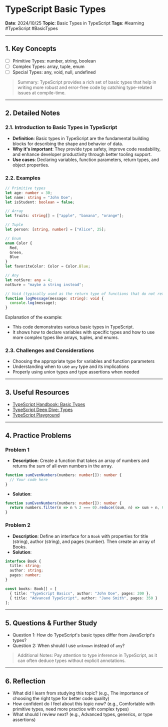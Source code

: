 # TypeScript Basic Types

**Date**: 2024/10/25
**Topic**: Basic Types in TypeScript
**Tags**: #learning #TypeScript #BasicTypes

---

## 1. Key Concepts

- [ ] Primitive Types: number, string, boolean
- [ ] Complex Types: array, tuple, enum
- [ ] Special Types: any, void, null, undefined

> Summary: TypeScript provides a rich set of basic types that help in writing more robust and error-free code by catching type-related issues at compile-time.

---

## 2. Detailed Notes

### 2.1. Introduction to Basic Types in TypeScript

- **Definition**: Basic types in TypeScript are the fundamental building blocks for describing the shape and behavior of data.
- **Why it's important**: They provide type safety, improve code readability, and enhance developer productivity through better tooling support.
- **Use cases**: Declaring variables, function parameters, return types, and object properties.

### 2.2. Examples

```typescript
// Primitive types
let age: number = 30;
let name: string = "John Doe";
let isStudent: boolean = false;

// Array
let fruits: string[] = ["apple", "banana", "orange"];

// Tuple
let person: [string, number] = ["Alice", 25];

// Enum
enum Color {
  Red,
  Green,
  Blue
}
let favoriteColor: Color = Color.Blue;

// Any
let notSure: any = 4;
notSure = "maybe a string instead";

// Void (typically used as the return type of functions that do not return a value)
function logMessage(message: string): void {
  console.log(message);
}
```

Explanation of the example:

- This code demonstrates various basic types in TypeScript.
- It shows how to declare variables with specific types and how to use more complex types like arrays, tuples, and enums.

### 2.3. Challenges and Considerations

- Choosing the appropriate type for variables and function parameters
- Understanding when to use `any` type and its implications
- Properly using union types and type assertions when needed

---

## 3. Useful Resources

- [TypeScript Handbook: Basic Types](https://www.typescriptlang.org/docs/handbook/basic-types.html)
- [TypeScript Deep Dive: Types](https://basarat.gitbook.io/typescript/type-system)
- [TypeScript Playground](https://www.typescriptlang.org/play)

---

## 4. Practice Problems

### Problem 1

- **Description**: Create a function that takes an array of numbers and returns the sum of all even numbers in the array.

```typescript
function sumEvenNumbers(numbers: number[]): number {
  // Your code here
}
```

- **Solution**:

```typescript
function sumEvenNumbers(numbers: number[]): number {
  return numbers.filter(n => n % 2 === 0).reduce((sum, n) => sum + n, 0);
}
```

### Problem 2

- **Description**: Define an interface for a `Book` with properties for title (string), author (string), and pages (number). Then create an array of Books.
- **Solution**:

```typescript
interface Book {
  title: string;
  author: string;
  pages: number;
}

const books: Book[] = [
  { title: "TypeScript Basics", author: "John Doe", pages: 200 },
  { title: "Advanced TypeScript", author: "Jane Smith", pages: 350 }
];
```

---

## 5. Questions & Further Study

- Question 1: How do TypeScript's basic types differ from JavaScript's types?
- Question 2: When should I use `unknown` instead of `any`?

> Additional Notes: Pay attention to type inference in TypeScript, as it can often deduce types without explicit annotations.

---

## 6. Reflection

- What did I learn from studying this topic? (e.g., The importance of choosing the right type for better code quality)
- How confident do I feel about this topic now? (e.g., Comfortable with primitive types, need more practice with complex types)
- What should I review next? (e.g., Advanced types, generics, or type assertions)
